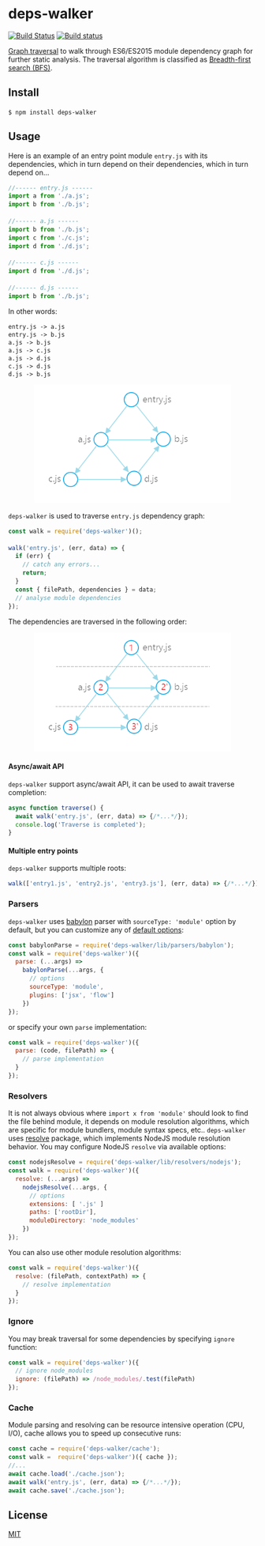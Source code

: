 # deps-walker

[![Build Status](https://travis-ci.org/sergei-startsev/deps-walker.svg?branch=master)](https://travis-ci.org/sergei-startsev/deps-walker)
[![Build status](https://ci.appveyor.com/api/projects/status/b622r5eccu8gid1l/branch/master?svg=true)](https://ci.appveyor.com/project/sergei-startsev/deps-walker/branch/master)

[Graph traversal](https://en.wikipedia.org/wiki/Graph_traversal) to walk through ES6/ES2015 module dependency graph for further static analysis. The traversal algorithm is classified as [Breadth-first search (BFS)](https://en.wikipedia.org/wiki/Breadth-first_search).

## Install

`$ npm install deps-walker`

## Usage

Here is an example of an entry point module `entry.js` with its dependencies, which in turn depend on their dependencies, which in turn depend on...

```js
//------ entry.js ------
import a from './a.js';
import b from './b.js';

//------ a.js ------
import b from './b.js';
import c from './c.js';
import d from './d.js';

//------ c.js ------
import d from './d.js';

//------ d.js ------
import b from './b.js';
```

In other words:

```
entry.js -> a.js
entry.js -> b.js
a.js -> b.js
a.js -> c.js
a.js -> d.js
c.js -> d.js
d.js -> b.js
```

<p align='center'>
  <img alt='dependency graph'  width='400' src='./dependency-graph.png'>
</p>

`deps-walker` is used to traverse `entry.js` dependency graph:

```js
const walk = require('deps-walker')();

walk('entry.js', (err, data) => {
  if (err) {
    // catch any errors...
    return;
  }
  const { filePath, dependencies } = data;
  // analyse module dependencies
});
```

The dependencies are traversed in the following order:

<p align="center">
  <img alt='Breadth-first search traverse' width='400' src="./bfs.png">
</p>

#### Async/await API

`deps-walker` support async/await API, it can be used to await traverse completion:

```js
async function traverse() {
  await walk('entry.js', (err, data) => {/*...*/});
  console.log('Traverse is completed');
}
```

#### Multiple entry points

`deps-walker` supports multiple roots:

```js
walk(['entry1.js', 'entry2.js', 'entry3.js'], (err, data) => {/*...*/});
```

### Parsers

`deps-walker` uses [babylon](https://www.npmjs.com/package/babylon) parser with `sourceType: 'module'` option by default, but you can customize any of [default options](https://github.com/babel/babel/tree/master/packages/babel-parser#options):

```js
const babylonParse = require('deps-walker/lib/parsers/babylon');
const walk = require('deps-walker')({
  parse: (...args) =>
    babylonParse(...args, {
      // options
      sourceType: 'module',
      plugins: ['jsx', 'flow']
    })
});
```

or specify your own `parse` implementation:

```js
const walk = require('deps-walker')({
  parse: (code, filePath) => {
    // parse implementation
  }
});
```

### Resolvers
It is not always obvious where `import x from 'module'` should look to find the file behind module, it depends on module resolution algorithms, which are specific for module bundlers, module syntax specs, etc.. `deps-walker` uses [resolve](https://www.npmjs.com/package/resolve) package, which implements NodeJS module resolution behavior. You may configure NodeJS `resolve` via available options:

```js
const nodejsResolve = require('deps-walker/lib/resolvers/nodejs');
const walk = require('deps-walker')({
  resolve: (...args) =>
    nodejsResolve(...args, {
      // options
      extensions: [ '.js' ]
      paths: ['rootDir'],
      moduleDirectory: 'node_modules'
    })
});
```

You can also use other module resolution algorithms:

```js
const walk = require('deps-walker')({
  resolve: (filePath, contextPath) => {
    // resolve implementation
  }
});
```

### Ignore
You may break traversal for some dependencies by specifying `ignore` function:

```js
const walk = require('deps-walker')({
  // ignore node_modules
  ignore: (filePath) => /node_modules/.test(filePath)
});
```

### Cache
Module parsing and resolving can be resource intensive operation (CPU, I/O), cache allows you to speed up consecutive runs:

```js
const cache = require('deps-walker/cache');
const walk =  require('deps-walker')({ cache });
//...
await cache.load('./cache.json');
await walk('entry.js', (err, data) => {/*...*/});
await cache.save('./cache.json');
```

## License

[MIT](https://opensource.org/licenses/MIT)
